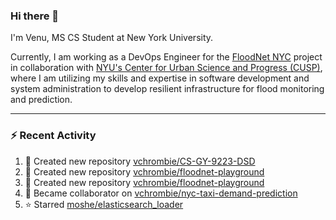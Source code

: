 ### Hi there 👋

I'm Venu, MS CS Student at New York University.

Currently, I am working as a DevOps Engineer for the [FloodNet NYC](https://www.floodnet.nyc/) project in collaboration with [NYU's Center for Urban Science and Progress (CUSP)](https://cusp.nyu.edu/), where I am utilizing my skills and expertise in software development and system administration to develop resilient infrastructure for flood monitoring and prediction.

---

### :zap: Recent Activity

<!--RECENT_ACTIVITY:start-->
1. 📔 Created new repository [vchrombie/CS-GY-9223-DSD](https://github.com/vchrombie/CS-GY-9223-DSD)
2. 📔 Created new repository [vchrombie/floodnet-playground](https://github.com/vchrombie/floodnet-playground)
3. 📔 Created new repository [vchrombie/floodnet-playground](https://github.com/vchrombie/floodnet-playground)
4. 🤝 Became collaborator on [vchrombie/nyc-taxi-demand-prediction](https://github.com/vchrombie/nyc-taxi-demand-prediction)
5. ⭐ Starred [moshe/elasticsearch_loader](https://github.com/moshe/elasticsearch_loader)
<!--RECENT_ACTIVITY:end-->

<!--
**vchrombie/vchrombie** is a ✨ _special_ ✨ repository because its `README.md` (this file) appears on your GitHub profile.

Here are some ideas to get you started:

- 🔭 I’m currently working on ...
- 🌱 I’m currently learning ...
- 👯 I’m looking to collaborate on ...
- 🤔 I’m looking for help with ...
- 💬 Ask me about ...
- 📫 How to reach me: ...
- 😄 Pronouns: ...
- ⚡ Fun fact: ...
-->
